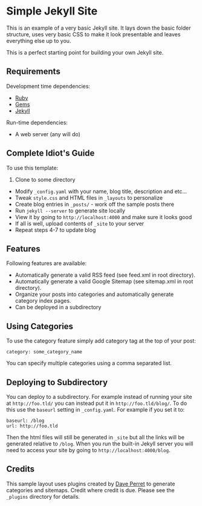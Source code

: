 Simple Jekyll Site
===

This is an example of a very basic Jekyll site. It lays down the basic folder structure, uses very basic CSS to make it look presentable and leaves everything else up to you.

This is a perfect starting point for building your own Jekyll site.

Requirements
------------

Development time dependencies:

* [Ruby][rb]
* [Gems][gm]
* [Jekyll][jk]

Run-time dependencies:

* A web server (any will do)


Complete Idiot's Guide
----------------------

To use this template:

1. Clone to some directory
* Modify `_config.yaml` with your name, blog title, description and etc...
* Tweak `style.css` and HTML files in `_layouts` to personalize
* Create blog entries in `_posts/` - work off the sample posts there
* Run `jekyll --server` to generate site locally
* View it by going to `http://localhost:4000` and make sure it looks good
* If all is well, upload contents of `_site` to your server
* Repeat steps 4-7 to update blog

Features
--------

Following features are available:

* Automatically generate a valid RSS feed (see feed.xml in root directory).
* Automatically generate a valid Google Sitemap (see sitemap.xml in root directory).
* Organize your posts into categories and automatically generate category index pages.
* Can be deployed in a subdirectory

Using Categories
----------------

To use the category feature simply add category tag at the top of your post:

    category: some_category_name

You can specify multiple categories using a comma separated list.

Deploying to Subdirectory
-------------------------

You can deploy to a subdirectory. For example instead of running your site at `http://foo.tld/` you can instead put it in `http://foo.tld/blog/`. To do this use the `baseurl` setting in `_config.yaml`. For example if you set it to:

    baseurl: /blog
    url: http://foo.tld

Then the html files will still be generated in `_site` but all the links will be generated relative to `/blog`. When you run the built-in Jekyll server you will need to access your site by going to `http://localhost:4000/blog`.

Credits
-------

This sample layout uses plugins created by [Dave Perret][dp] to generate categories and sitemaps. Credit where credit is due. Please see the `_plugins` directory for details.

[rb]: http://www.ruby-lang.org/
[gm]: http://rubygems.org/
[jk]: https://github.com/mojombo/jekyll
[dp]: http://recursive-design.com
